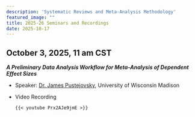 ```yaml
---
description: 'Systematic Reviews and Meta-Analysis Methodology'
featured_image: ""
title: 2025-26 Seminars and Recordings
date: 2025-10-17
---
```


## October 3, 2025, 11 am CST

***A Preliminary Data Analysis Workflow for Meta-Analysis of Dependent Effect Sizes***

- Speaker: [Dr. James Pustejovsky](https://edpsych.education.wisc.edu/staff/pustejovsky-james-e/), University of Wisconsin Madison

-   Video Recording

    ```         
    {{< youtube Prx2AJe9jmE >}}    

